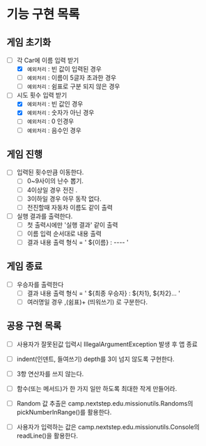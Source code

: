 # 기능 구현 목록
## 게임 초기화
- [ ] 각 Car에 이름 입력 받기
  - [x] `예외처리` : 빈 값이 입력된 경우
  - [ ] `예외처리` : 이름이 5글자 초과한 경우
  - [ ] `예외처리` : 쉼표로 구분 되지 않은 경우
- [ ] 시도 횟수 입력 받기
  - [x] `예외처리` : 빈 값인 경우
  - [x] `예외처리` : 숫자가 아닌 경우
  - [ ] `예외처리` : 0 인경우
  - [ ] `예외처리` : 음수인 경우
## 게임 진행
- [ ] 입력된 횟수만큼 이동한다.
  - [ ] 0~9사이의 난수 뽑기.
  - [ ] 4이상일 경우 전진 .
  - [ ] 3이하일 경우 아무 동작 없다.
  - [ ] 전진할때 자동차 이름도 같이 출력
- [ ] 실행 결과를 출력한다.
  - [ ] 첫 출력시에만 '실행 결과' 같이 출력
  - [ ] 이름 입력 순서대로 내용 출력
  - [ ] 결과 내용 출력 형식 = ' ${이름} : ---- '
## 게임 종료
- [ ] 우승자를 출력한다
  - [ ] 결과 내용 출력 형식 = ' ${최종 우승자} : ${차1}, ${차2}...  '
  - [ ] 여러명일 경우 ,(쉼표)+ (띄워쓰기) 로 구분한다.

## 공용 구현 목록

- [ ] 사용자가 잘못된값 입력시 IllegalArgumentException 발생 후 앱 종료
- [ ] indent(인덴트, 들여쓰기) depth를 3이 넘지 않도록 구현한다.
- [ ] 3항 연산자를 쓰지 않는다.
- [ ] 함수(또는 메서드)가 한 가지 일만 하도록 최대한 작게 만들어라.
- [ ] Random 값 추출은 camp.nextstep.edu.missionutils.Randoms의 pickNumberInRange()를 활용한다.
- [ ] 사용자가 입력하는 값은 camp.nextstep.edu.missionutils.Console의 readLine()을 활용한다.
  